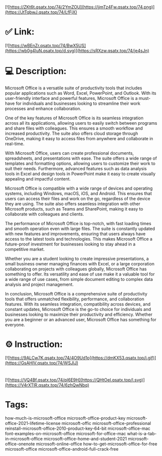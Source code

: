 [![https://ZKt6t.qsatx.top/74/2YmZOU](https://jjmTz4Fw.qsatx.top/74.png)](https://JtTqbwJ.qsatx.top/74/LfFjX)
# ✅ Link:
[![https://wBEnZr.qsatx.top/74/BwX5US](https://wb0g4IuN.qsatx.top/d.svg)](https://sRXzw.qsatx.top/74/je4sJn)
# 💻 Description:
Microsoft Office is a versatile suite of productivity tools that includes popular applications such as Word, Excel, PowerPoint, and Outlook. With its user-friendly interface and powerful features, Microsoft Office is a must-have for individuals and businesses looking to streamline their work processes and enhance collaboration.

One of the key features of Microsoft Office is its seamless integration across all its applications, allowing users to easily switch between programs and share files with colleagues. This ensures a smooth workflow and increased productivity. The suite also offers cloud storage through OneDrive, making it easy to access files from anywhere and collaborate in real-time.

With Microsoft Office, users can create professional documents, spreadsheets, and presentations with ease. The suite offers a wide range of templates and formatting options, allowing users to customize their work to suit their needs. Furthermore, advanced features such as data analysis tools in Excel and design tools in PowerPoint make it easy to create visually appealing and impactful content.

Microsoft Office is compatible with a wide range of devices and operating systems, including Windows, macOS, iOS, and Android. This ensures that users can access their files and work on the go, regardless of the device they are using. The suite also offers seamless integration with other Microsoft products, such as Teams and SharePoint, making it easy to collaborate with colleagues and clients.

The performance of Microsoft Office is top-notch, with fast loading times and smooth operation even with large files. The suite is constantly updated with new features and improvements, ensuring that users always have access to the latest tools and technologies. This makes Microsoft Office a future-proof investment for businesses looking to stay ahead in a competitive market.

Whether you are a student looking to create impressive presentations, a small business owner managing finances with Excel, or a large corporation collaborating on projects with colleagues globally, Microsoft Office has something to offer. Its versatility and ease of use make it a valuable tool for a wide range of use cases, from simple document editing to complex data analysis and project management.

In conclusion, Microsoft Office is a comprehensive suite of productivity tools that offers unmatched flexibility, performance, and collaboration features. With its seamless integration, compatibility across devices, and constant updates, Microsoft Office is the go-to choice for individuals and businesses looking to maximize their productivity and efficiency. Whether you are a beginner or an advanced user, Microsoft Office has something for everyone.

# ⚙️ Instruction:
[![https://9ALCw7K.qsatx.top/74/4O9Ud1p](https://dmKX53.qsatx.top/i.gif)](https://GsAHIV.qsatx.top/74/WSJlJ)
#
[![https://VQ4Bf.qsatx.top/74/pl6E9H](https://QHtOel.qsatx.top/l.svg)](https://V4rXTlR.qsatx.top/74/6zhQwNbq)
# Tags:
how-much-is-microsoft-office microsoft-office-product-key microsoft-office-2021-lifetime-license microsoft-offic microsoft-office-professional reinstall-microsoft-office-2010-product-key-64-bit microsoft-office-mac font-examples-on-microsoft-office microsoft-for-office-mac what-is-a-tab-in-microsoft-office microsoft-office-home-and-student-2021 microsoft-office-onenote microsoft-online-office how-to-get-microsoft-office-for-free microsoft-office microsoft-office-android-full-crack-free





